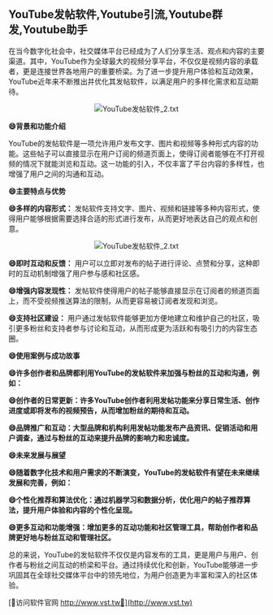 ## **YouTube发帖软件,Youtube引流,Youtube群发,Youtube助手**

在当今数字化社会中，社交媒体平台已经成为了人们分享生活、观点和内容的主要渠道。其中，YouTube作为全球最大的视频分享平台，不仅仅是视频内容的承载者，更是连接世界各地用户的重要桥梁。为了进一步提升用户体验和互动效果，YouTube近年来不断推出并优化其发帖软件，以满足用户的多样化需求和互动期待。

 <center><img src="https://vst.tw/MP4/tuiguang/png/6.png" alt="YouTube发帖软件_2.txt"></center>

**😄背景和功能介绍**

YouTube的发帖软件是一项允许用户发布文字、图片和视频等多种形式内容的功能。这些帖子可以直接显示在用户订阅的频道页面上，使得订阅者能够在不打开视频的情况下就能浏览和互动。这一功能的引入，不仅丰富了平台内容的多样性，也增强了用户之间的沟通和互动。

**😄主要特点与优势**

**😄多样的内容形式：**
发帖软件支持文字、图片、视频和链接等多种内容形式，使得用户能够根据需要选择合适的形式进行发布，从而更好地表达自己的观点和创意。

 <center><img src="https://vst.tw/MP4/tuiguang/png/0.png" alt="YouTube发帖软件_2.txt"></center>

**😄即时互动和反馈：**
用户可以立即对发布的帖子进行评论、点赞和分享，这种即时的互动机制增强了用户参与感和社区感。

**😄增强内容发现性：**
发帖软件使得用户的帖子能够直接显示在订阅者的频道页面上，而不受视频推送算法的限制，从而更容易被订阅者发现和浏览。

**😄支持社区建设：**
用户通过发帖软件能够更加方便地建立和维护自己的社区，吸引更多粉丝和支持者参与讨论和互动，从而形成更为活跃和有吸引力的内容生态圈。

**😄使用案例与成功故事**

**😄许多创作者和品牌都利用YouTube的发帖软件来加强与粉丝的互动和沟通，例如：**

**😄创作者的日常更新：许多YouTube创作者利用发帖功能来分享日常生活、创作进度或即将发布的视频预告，从而增加粉丝的期待和互动。**

**😄品牌推广和互动：大型品牌和机构利用发帖功能发布产品资讯、促销活动和用户调查，通过与粉丝的互动来提升品牌的影响力和忠诚度。**

**😄未来发展与展望**

**😄随着数字化技术和用户需求的不断演变，YouTube的发帖软件有望在未来继续发展和完善，例如：**

**😄个性化推荐和算法优化：通过机器学习和数据分析，优化用户的帖子推荐算法，提升用户体验和内容的个性化呈现。**

**😄更多互动和功能增强：增加更多的互动功能和社区管理工具，帮助创作者和品牌更好地与粉丝互动和管理社区。**

总的来说，YouTube的发帖软件不仅仅是内容发布的工具，更是用户与用户、创作者与粉丝之间互动的桥梁和平台。通过持续优化和创新，YouTube能够进一步巩固其在全球社交媒体平台中的领先地位，为用户创造更为丰富和深入的社区体验。


[👻访问软件官网 http://www.vst.tw👻](http://www.vst.tw)
